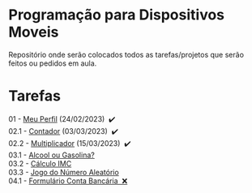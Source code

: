 # Programação para Dispositivos Moveis
Repositório onde serão colocados todos as tarefas/projetos que serão feitos ou pedidos em aula.
<h1>Tarefas</h1>
01 - <a href="https://github.com/EricKida/ProgDispMobiles/tree/main/Aula01%20-%20Meu%20Perfil">Meu Perfil</a> (24/02/2023)&nbsp&nbsp✔️
<br>
02.1 - <a href="https://github.com/EricKida/ProgDispMobiles/tree/main/Aula02.1%20-%20Contador">Contador</a> (03/03/2023)&nbsp&nbsp✔️
<br>
02.2 - <a href="https://github.com/EricKida/ProgDispMobiles/tree/main/Aula02.2%20-%20Multiplicador">Multiplicador</a> (15/03/2023)&nbsp&nbsp✔️
<br>
03.1 - <a href="">Alcool ou Gasolina?</a>
<br>
03.2 - <a href="">Cálculo IMC</a>
<br>
03.3 - <a href="">Jogo do Número Aleatório</a>
<br>
04.1 - <a href="https://github.com/EricKida/ProgDispMobiles/tree/main/Aula04.1%20-%20Formulario%20Conta%20Bancaria">Formulário Conta Bancária&nbsp&nbsp❌
</a>
